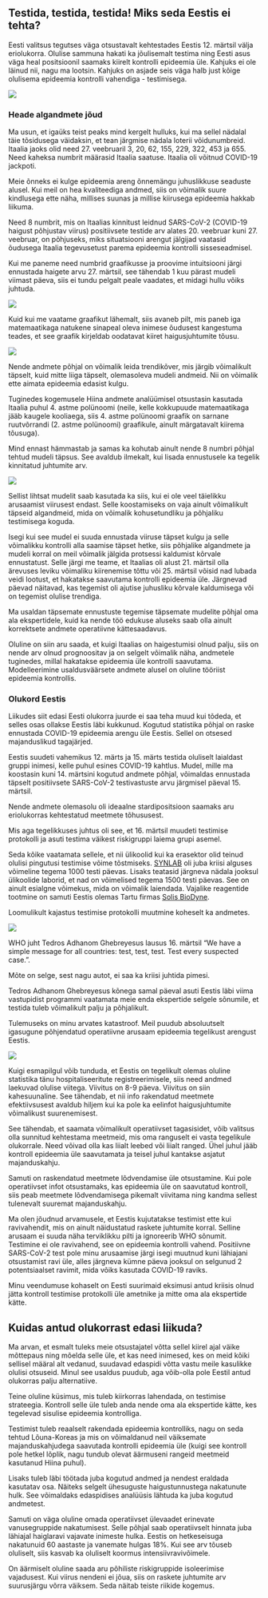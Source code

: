 ## Testida, testida, testida! Miks seda Eestis ei tehta?

Eesti valitsus tegutses väga otsustavalt kehtestades Eestis 12. märtsil välja eriolukorra. Olulise sammuna hakati ka jõulisemalt testima ning Eesti asus väga heal positsioonil saamaks kiirelt kontrolli epideemia üle. Kahjuks ei ole läinud nii, nagu ma lootsin. Kahjuks on asjade seis väga halb just kõige olulisema epideemia kontrolli vahendiga - testimisega.

![](graphs/covid-19-estonia-2.png)

### Heade algandmete jõud

Ma usun, et igaüks teist peaks mind kergelt hulluks, kui ma sellel nädalal täie tõsidusega väidaksin, et tean järgmise nädala loterii võidunumbreid. Itaalia jaoks olid need 27. veebruaril 3, 20, 62, 155, 229, 322, 453 ja 655. Need kaheksa numbrit määrasid Itaalia saatuse. Itaalia oli võitnud COVID-19 jackpoti. 

Meie õnneks ei kulge epideemia areng õnnemängu juhuslikkuse seaduste alusel. Kui meil on hea kvaliteediga andmed, siis on võimalik suure kindlusega ette näha, millises suunas ja millise kiirusega epideemia hakkab liikuma.

Need 8 numbrit, mis on Itaalias kinnitust leidnud SARS-CoV-2 (COVID-19 haigust põhjustav viirus) positiivsete testide arv alates 20. veebruar kuni 27. veebruar, on põhjuseks, miks situatsiooni arengut jälgijad vaatasid õudusega Itaalia tegevusetust parema epideemia kontrolli sisseseadmisel.

Kui me paneme need numbrid graafikusse ja proovime intuitsiooni järgi ennustada haigete arvu 27. märtsil, see tähendab 1 kuu pärast mudeli viimast päeva, siis ei tundu pelgalt peale vaadates, et midagi hullu võiks juhtuda.

![](graphs/covid-19-italy-1.png)

Kuid kui me vaatame graafikut lähemalt, siis avaneb pilt, mis paneb iga matemaatikaga natukene sinapeal oleva inimese õudusest kangestuma teades, et see graafik kirjeldab oodatavat kiiret haigusjuhtumite tõusu.

![](graphs/covid-19-italy-2.png)

Nende andmete põhjal on võimalik leida trendikõver, mis järgib võimalikult täpselt, kuid mitte liiga täpselt, olemasoleva mudeli andmeid. Nii on võimalik ette aimata epideemia edasist kulgu. 

Tuginedes kogemusele Hiina andmete analüümisel otsustasin kasutada Itaalia puhul 4. astme polünoomi (neile, kelle kokkupuude matemaatikaga jääb kaugele kooliaega, siis 4. astme polünoomi  graafik on sarnane ruutvõrrandi (2. astme polünoomi) graafikule, ainult märgatavalt kiirema tõusuga). 

Mind ennast hämmastab ja samas ka kohutab ainult nende 8 numbri põhjal tehtud mudeli täpsus. See avaldub ilmekalt, kui lisada ennustusele ka tegelik kinnitatud juhtumite arv.

![](graphs/covid-19-italy-3.png)

Sellist lihtsat mudelit saab kasutada ka siis, kui ei ole veel täielikku arusaamist viirusest endast. Selle koostamiseks on vaja ainult võimalikult täpseid algandmeid, mida on võimalik kohusetundliku ja põhjaliku testimisega koguda.

Isegi kui see mudel ei suuda ennustada viiruse täpset kulgu ja selle võimalikku kontrolli alla saamise täpset hetke, siis põhjalike algandmete ja mudeli korral on meil võimalik jälgida protsessi kaldumist kõrvale ennustatust. Selle järgi me teame, et Itaalias oli alust 21. märtsil olla ärevuses leviku võimaliku kiirenemise tõttu või 25. märtsil võisid nad lubada veidi lootust, et hakatakse saavutama kontrolli epideemia üle. Järgnevad päevad näitavad, kas tegemist oli ajutise juhusliku kõrvale kaldumisega või on tegemist olulise trendiga.

Ma usaldan täpsemate ennustuste tegemise täpsemate mudelite põhjal oma ala ekspertidele, kuid ka nende töö edukuse aluseks saab olla ainult korrektsete andmete operatiivne kättesaadavus.

Oluline on siin aru saada, et kuigi Itaalias on haigestumisi olnud palju, siis on nende arv olnud prognoositav ja on selgelt võimalik näha, andmetele tuginedes, millal hakatakse epideemia üle kontrolli saavutama. Modelleerimine usaldusväärsete andmete alusel on oluline tööriist epideemia kontrollis.

### Olukord Eestis

Liikudes siit edasi Eesti olukorra juurde ei saa teha muud kui tõdeda, et selles osas ollakse Eestis läbi kukkunud. Kogutud statistika põhjal on raske ennustada COVID-19 epideemia arengu üle Eestis. Sellel on otsesed majanduslikud tagajärjed.

Eestis suudeti vahemikus 12. märts ja 15. märts testida oluliselt laialdast gruppi inimesi, kelle puhul esines COVID-19 kahtlus. Mudel, mille ma koostasin kuni 14. märtsini kogutud andmete põhjal, võimaldas ennustada täpselt positiivsete SARS-CoV-2 testivastuste arvu järgmisel päeval 15. märtsil.

Nende andmete olemasolu oli ideaalne stardipositsioon saamaks aru eriolukorras kehtestatud meetmete tõhususest.

Mis aga tegelikkuses juhtus oli see, et  16. märtsil muudeti testimise protokolli ja asuti testima väikest riskigruppi laiema grupi asemel.

Seda kõike vaatamata sellele, et nii ülikoolid kui ka erasektor olid teinud olulisi pingutusi testimise võime tõstmiseks. [SYNLAB](http://synlab.ee/) oli juba kriisi alguses võimeline tegema 1000 testi päevas. Lisaks teatasid järgneva nädala jooksul ülikoolide laborid, et nad on võimelised tegema 1500 testi päevas. See on ainult esialgne võimekus, mida on võimalik laiendada. Vajalike reagentide tootmine on samuti Eestis olemas Tartu firmas [Solis BioDyne](https://www.solisbiodyne.com/).

Loomulikult kajastus testimise protokolli muutmine koheselt ka andmetes.

![](graphs/covid-19-estonia-1.png)

WHO juht Tedros Adhanom Ghebreyesus lausus 16. märtsil “We have a simple message for all countries: test, test, test. Test every suspected case.”. 

Mõte on selge, sest nagu autot, ei saa ka kriisi juhtida pimesi.

Tedros Adhanom Ghebreyesus kõnega samal päeval asuti Eestis läbi viima vastupidist programmi vaatamata meie enda ekspertide selgele sõnumile, et testida tuleb võimalikult palju ja põhjalikult.

Tulemuseks on minu arvates katastroof. Meil puudub absoluutselt igasugune põhjendatud operatiivne arusaam epideemia tegelikust arengust Eestis.

![](graphs/covid-19-estonia-2.png)

Kuigi esmapilgul võib tunduda, et Eestis on tegelikult olemas oluline statistika tänu hospitaliseeritute registreerimisele, siis need andmed laekuvad olulise viitega. Viivitus on 8-9 päeva. Viivitus on siin kahesuunaline. See tähendab, et nii info rakendatud meetmete efektiivsusest avaldub hiljem kui ka pole ka eelinfot haigusjuhtumite võimalikust suurenemisest.

See tähendab, et saamata võimalikult operatiivset tagasisidet, võib valitsus olla sunnitud kehtestama meetmeid, mis oma ranguselt ei vasta tegelikule olukorrale. Need võivad olla kas liialt leebed või liialt ranged. Ühel juhul jääb kontroll epideemia üle saavutamata ja teisel juhul kantakse asjatut majanduskahju.

Samuti on raskendatud meetmete lõdvendamise üle otsustamine. Kui pole operatiivset infot otsustamaks, kas epideemia üle on saavutatud kontroll, siis peab meetmete lõdvendamisega pikemalt viivitama ning kandma sellest tulenevalt suuremat majanduskahju.

Ma olen jõudnud arvamusele, et Eestis kujutatakse testimist ette kui ravivahendit, mis on ainult näidustatud raskete juhtumite korral. Selline arusaam ei suuda näha terviklikku pilti ja ignoreerib  WHO sõnumit. Testimine ei ole ravivahend, see on epideemia kontrolli vahend. Positiivne  SARS-CoV-2 test pole minu arusaamise järgi isegi muutnud kuni lähiajani otsustamist ravi üle, alles järgneva kümne päeva jooksul on selgunud 2 potentsiaalset ravimit, mida võiks kasutada COVID-19 raviks.

Minu veendumuse kohaselt on Eesti suurimaid eksimusi antud kriisis olnud jätta kontroll testimise protokolli üle ametnike ja mitte oma ala ekspertide kätte.

## Kuidas antud olukorrast edasi liikuda? 

Ma arvan, et esmalt tuleks meie otsustajatel võtta sellel kiirel ajal väike mõttepaus ning mõelda selle üle, et kas need inimesed, kes on meid kõiki sellisel määral alt vedanud, suudavad edaspidi võtta  vastu meile kasulikke olulisi otsuseid. Minul see usaldus puudub, aga võib-olla pole Eestil antud olukorras palju alternatiive.

Teine oluline küsimus, mis tuleb kiirkorras lahendada, on testimise strateegia. Kontroll selle üle tuleb anda nende oma ala ekspertide kätte, kes tegelevad sisulise epideemia kontrolliga.

Testimist tuleb reaalselt rakendada epideemia kontrolliks, nagu on seda tehtud Lõuna-Koreas ja mis on võimaldanud neil väiksemate majanduskahjudega saavutada kontrolli epideemia üle (kuigi see kontroll pole hetkel lõplik, nagu tundub olevat äärmuseni rangeid meetmeid kasutanud Hiina puhul). 

Lisaks tuleb läbi töötada juba kogutud andmed ja nendest eraldada kasutatav osa. Näiteks selgelt ühesuguste haigustunnustega nakatunute hulk. See võimaldaks edaspidises analüüsis lähtuda ka juba kogutud andmetest.

Samuti on väga oluline omada operatiivset ülevaadet erinevate vanusegruppide nakatumisest. Selle põhjal saab operatiivselt hinnata juba lähiajal haiglaravi vajavate inimeste hulka. Eestis on hetkeseisuga nakatunuid 60 aastaste ja vanemate hulgas 18%. Kui see arv tõuseb oluliselt, siis kasvab ka oluliselt koormus intensiivravivõimele.

On äärmiselt oluline saada aru põhiliste riskigruppide isoleerimise vajadusest. Kui viirus nendeni ei jõua, siis on raskete juhtumite arv suurusjärgu võrra väiksem. Seda näitab teiste riikide kogemus.